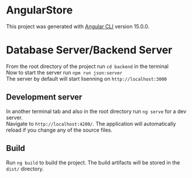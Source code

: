 # AngularStore

This project was generated with [Angular CLI](https://github.com/angular/angular-cli) version 15.0.0.

#  Database Server/Backend Server

From the root directory of the project run `cd backend` in the terminal<br>
Now to start the server run `npm run json:server`<br>
The server by default will start lisenning on `http://localhost:3000`

## Development server

In another terminal tab and also in the root directory run `ng serve` for a dev server.<br>
 Navigate to `http://localhost:4200/`. The application will automatically reload if you change any of the source files.

## Build

Run `ng build` to build the project. The build artifacts will be stored in the `dist/` directory.
